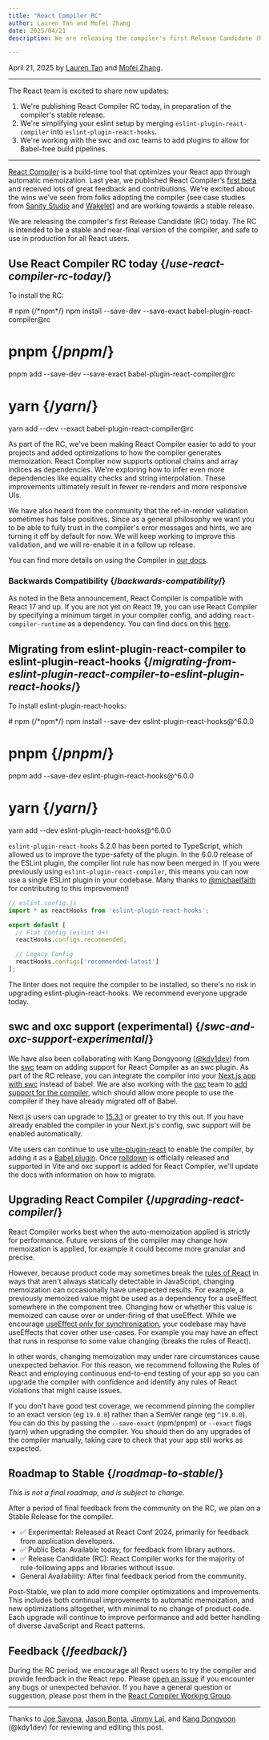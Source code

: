 ```yaml
---
title: "React Compiler RC"
author: Lauren Tan and Mofei Zhang
date: 2025/04/21
description: We are releasing the compiler's first Release Candidate (RC) today.

---
```


April 21, 2025 by [Lauren Tan](https://x.com/potetotes) and [Mofei Zhang](https://x.com/zmofei).

---

<Intro>

The React team is excited to share new updates:

</Intro>

1. We're publishing React Compiler RC today, in preparation of the compiler's stable release.
2. We're simplifying your eslint setup by merging `eslint-plugin-react-compiler` into `eslint-plugin-react-hooks`.
3. We're working with the swc and oxc teams to add plugins to allow for Babel-free build pipelines.

---

[React Compiler](https://react.dev/learn/react-compiler) is a build-time tool that optimizes your React app through automatic memoization. Last year, we published React Compiler’s [first beta](https://react.dev/blog/2024/10/21/react-compiler-beta-release) and received lots of great feedback and contributions. We’re excited about the wins we’ve seen from folks adopting the compiler (see case studies from [Sanity Studio](https://github.com/reactwg/react-compiler/discussions/33) and [Wakelet](https://github.com/reactwg/react-compiler/discussions/52)) and are working towards a stable release.

We are releasing the compiler's first Release Candidate (RC) today. The RC is intended to be a stable and near-final version of the compiler, and safe to use in production for all React users.

## Use React Compiler RC today {/*use-react-compiler-rc-today*/}
To install the RC:

<TerminalBlock>
# npm {/*npm*/}
npm install --save-dev --save-exact babel-plugin-react-compiler@rc

# pnpm {/*pnpm*/}
pnpm add --save-dev --save-exact babel-plugin-react-compiler@rc

# yarn {/*yarn*/}
yarn add --dev --exact babel-plugin-react-compiler@rc
</TerminalBlock>

As part of the RC, we've been making React Compiler easier to add to your projects and added optimizations to how the compiler generates memoization. React Complier now supports optional chains and array indices as dependencies. We're exploring how to infer even more dependencies like equality checks and string interpolation. These improvements ultimately result in fewer re-renders and more responsive UIs.

We have also heard from the community that the ref-in-render validation sometimes has false positives. Since as a general philosophy we want you to be able to fully trust in the compiler's error messages and hints, we are turning it off by default for now. We will keep working to improve this validation, and we will re-enable it in a follow up release.

You can find more details on using the Compiler in [our docs](https://react.dev/learn/react-compiler).

### Backwards Compatibility {/*backwards-compatibility*/}
As noted in the Beta announcement, React Compiler is compatible with React 17 and up. If you are not yet on React 19, you can use React Compiler by specifying a minimum target in your compiler config, and adding `react-compiler-runtime` as a dependency. You can find docs on this [here](https://react.dev/learn/react-compiler#using-react-compiler-with-react-17-or-18).

## Migrating from eslint-plugin-react-compiler to eslint-plugin-react-hooks {/*migrating-from-eslint-plugin-react-compiler-to-eslint-plugin-react-hooks*/}
To install eslint-plugin-react-hooks:

<TerminalBlock>
# npm {/*npm*/}
npm install --save-dev eslint-plugin-react-hooks@^6.0.0

# pnpm {/*pnpm*/}
pnpm add --save-dev eslint-plugin-react-hooks@^6.0.0

# yarn {/*yarn*/}
yarn add --dev eslint-plugin-react-hooks@^6.0.0
</TerminalBlock>

`eslint-plugin-react-hooks` 5.2.0 has been ported to TypeScript, which allowed us to improve the type-safety of the plugin. In the 6.0.0 release of the ESLint plugin, the compiler lint rule has now been merged in. If you were previously using `eslint-plugin-react-compiler`, this means you can now use a single ESLint plugin in your codebase. Many thanks to [@michaelfaith](https://bsky.app/profile/michael.faith) for contributing to this improvement!

```js
// eslint.config.js
import * as reactHooks from 'eslint-plugin-react-hooks';

export default [
  // Flat Config (eslint 9+)
  reactHooks.configs.recommended,

  // Legacy Config
  reactHooks.configs['recommended-latest']
];
```

The linter does not require the compiler to be installed, so there's no risk in upgrading eslint-plugin-react-hooks. We recommend everyone upgrade today.

## swc and oxc support (experimental) {/*swc-and-oxc-support-experimental*/}
We have also been collaborating with Kang Dongyoong ([@kdy1dev](https://x.com/kdy1dev)) from the [swc](https://swc.rs/) team on adding support for React Compiler as an swc plugin. As part of the RC release, you can integrate the compiler into your [Next.js app with swc](https://nextjs.org/docs/app/api-reference/config/next-config-js/reactCompiler) instead of babel. We are also working with the [oxc](https://oxc.rs/) team to [add support for the compiler](https://github.com/oxc-project/oxc/issues/10048), which should allow more people to use the compiler if they have already migrated off of Babel.

Next.js users can upgrade to [15.3.1](https://github.com/vercel/next.js/releases/tag/v15.3.1) or greater to try this out. If you have already enabled the compiler in your Next.js's config, swc support will be enabled automatically.

Vite users can continue to use [vite-plugin-react](https://github.com/vitejs/vite-plugin-react) to enable the compiler, by adding it as a [Babel plugin](https://react.dev/learn/react-compiler#usage-with-vite). Once [rolldown](https://github.com/rolldown/rolldown) is officially released and supported in Vite and oxc support is added for React Compiler, we'll update the docs with information on how to migrate.

## Upgrading React Compiler {/*upgrading-react-compiler*/}
React Compiler works best when the auto-memoization applied is strictly for performance. Future versions of the compiler may change how memoization is applied, for example it could become more granular and precise.

However, because product code may sometimes break the [rules of React](https://react.dev/reference/rules) in ways that aren't always statically detectable in JavaScript, changing memoization can occasionally have unexpected results. For example, a previously memoized value might be used as a dependency for a useEffect somewhere in the component tree. Changing how or whether this value is memoized can cause over or under-firing of that useEffect. While we encourage [useEffect only for synchronization](https://react.dev/learn/synchronizing-with-effects), your codebase may have useEffects that cover other use-cases. For example you may have an effect that runs in response to some value changing (breaks the rules of React).

In other words, changing memoization may under rare circumstances cause unexpected behavior. For this reason, we recommend following the Rules of React and employing continuous end-to-end testing of your app so you can upgrade the compiler with confidence and identify any rules of React violations that might cause issues.

If you don't have good test coverage, we recommend pinning the compiler to an exact version (eg `19.0.0`) rather than a SemVer range (eg `^19.0.0`). You can do this by passing the `--save-exact` (npm/pnpm) or `--exact` flags (yarn) when upgrading the compiler. You should then do any upgrades of the compiler manually, taking care to check that your app still works as expected.

## Roadmap to Stable {/*roadmap-to-stable*/}
*This is not a final roadmap, and is subject to change.*

After a period of final feedback from the community on the RC, we plan on a Stable Release for the compiler.

* ✅ Experimental: Released at React Conf 2024, primarily for feedback from application developers.
* ✅ Public Beta: Available today, for feedback from library authors.
* ✅ Release Candidate (RC): React Compiler works for the majority of rule-following apps and libraries without issue.
* General Availability: After final feedback period from the community.

Post-Stable, we plan to add more compiler optimizations and improvements. This includes both continual improvements to automatic memoization, and new optimizations altogether, with minimal to no change of product code. Each upgrade will continue to improve performance and add better handling of diverse JavaScript and React patterns.

## Feedback {/*feedback*/}
During the RC period, we encourage all React users to try the compiler and provide feedback in the React repo. Please [open an issue](https://github.com/facebook/react/issues) if you encounter any bugs or unexpected behavior. If you have a general question or suggestion, please post them in the [React Compiler Working Group](https://github.com/reactwg/react-compiler/discussions).

---

Thanks to [Joe Savona](https://x.com/en_JS), [Jason Bonta](https://twitter.com/someextent), [Jimmy Lai](https://x.com/feedthejim), and [Kang Dongyoon](https://x.com/kdy1dev) (@kdy1dev) for reviewing and editing this post.
